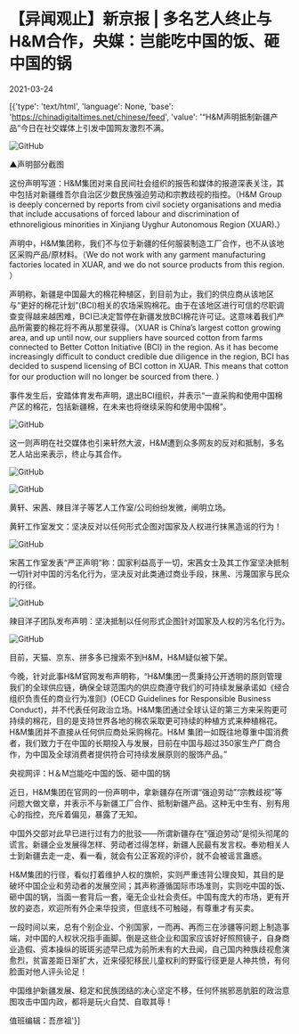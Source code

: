 # 【异闻观止】新京报 | 多名艺人终止与H&M合作，央媒：岂能吃中国的饭、砸中国的锅

2021-03-24

[{'type': 'text/html', 'language': None, 'base': 'https://chinadigitaltimes.net/chinese/feed', 'value': '“H&amp;M声明抵制新疆产品”今日在社交媒体上引发中国网友激烈不满。

![GitHub](https://mmbiz.qpic.cn/mmbiz_png/NGEiao2Vd8N6jPRdW0UQlQMuic7ce4qMDDBom6KX0INE8jbqqBmQLTzTiaAn1TecXKfLYZkbmwVJLN3f935xQ6ydQ/640)

▲声明部分截图

这份声明写道：H&amp;M集团对来自民间社会组织的报告和媒体的报道深表关注，其中包括对新疆维吾尔自治区少数民族强迫劳动和宗教歧视的指控。（H&amp;M Group is deeply concerned by reports from civil society organisations and media that include accusations of forced labour and discrimination of ethnoreligious minorities in Xinjiang Uyghur Autonomous Region (XUAR).）

声明中，H&amp;M集团称，我们不与位于新疆的任何服装制造工厂合作，也不从该地区采购产品/原材料。（We do not work with any garment manufacturing factories located in XUAR, and we do not source products from this region. ）

声明称，新疆是中国最大的棉花种植区，到目前为止，我们的供应商从该地区与“更好的棉花计划”(BCI)相关的农场采购棉花。由于在该地区进行可信的尽职调查变得越来越困难，BCI已决定暂停在新疆发放BCI棉花许可证。这意味着我们产品所需要的棉花将不再从那里获得。（XUAR is China’s largest cotton growing area, and up until now, our suppliers have sourced cotton from farms connected to Better Cotton Initiative (BCI) in the region. As it has become increasingly difficult to conduct credible due diligence in the region, BCI has decided to suspend licensing of BCI cotton in XUAR. This means that cotton for our production will no longer be sourced from there. ）

事件发生后，安踏体育发布声明，退出BCI组织，并表示“一直采购和使用中国棉产区的棉花，包括新疆棉，在未来也将继续采购和使用中国棉”。

![GitHub](https://mmbiz.qpic.cn/mmbiz_png/p6Wl2LDMQlEAdx0Kic5At9YJnInsCWJ89jODkWWrDQnmPn5G6Eiak7HIcPsOCNJ8iaunWunuiaN4GXXOZ2ZONkY8Xw/640)

这一则声明在社交媒体也引来轩然大波，H&amp;M遭到众多网友的反对和抵制，多名艺人站出来表示，终止与其合作。

![GitHub](https://mmbiz.qpic.cn/mmbiz_png/p6Wl2LDMQlEAdx0Kic5At9YJnInsCWJ89anyaCptpH7p1ibrhL4wUmUJ2HsjF2KxM4kCwibP7eC5nSNGYTEQUGqIQ/640)

![GitHub](https://mmbiz.qpic.cn/mmbiz_png/p6Wl2LDMQlEAdx0Kic5At9YJnInsCWJ89zqkCYmUXTRb1tUqlQF0fXTsgyxrsADEWH94XCBUbAUjG0qZEQyMuKg/640?wx_fmt=png&amp;amp;wxfrom=5&amp;amp;wx_lazy=1&amp;amp;wx_co=1)

黄轩、宋茜、辣目洋子等艺人工作室/公司纷纷发微，阐明立场。

黄轩工作室发文：坚决反对以任何形式企图对国家及人权进行抹黑造谣的行为！

![GitHub](https://mmbiz.qpic.cn/mmbiz_png/p6Wl2LDMQlEAdx0Kic5At9YJnInsCWJ89uhdg89KINIYbjBdThzaIvm30rMEeHXJnHUfarXHC0wDLFKcYib2ebaQ/640)

宋茜工作室发表“严正声明”称：国家利益高于一切，宋茜女士及其工作室坚决抵制一切针对中国的污名化行为，坚决反对此类通过商业手段，抹黑、污蔑国家与民众的行径。

![GitHub](https://mmbiz.qpic.cn/mmbiz_png/p6Wl2LDMQlEAdx0Kic5At9YJnInsCWJ89ByW3WrxGDAZXedEZvJicKhDBM18ztSWXnHV24NiahThVtAdcsjjVf3nQ/640)

辣目洋子团队发布声明：坚决抵制以任何形式企图针对国家及人权的污名化行为。

![GitHub](https://mmbiz.qpic.cn/mmbiz_png/p6Wl2LDMQlEAdx0Kic5At9YJnInsCWJ892ibPFV2DMYe6NGoHBJVIXzcLURx8ZPntxec7DN6RJs6hD0XOdhXgSSg/640)

目前，天猫、京东、拼多多已搜索不到H&amp;M，H&amp;M疑似被下架。

今晚，针对此事H&amp;M官网发布声明称，“H&amp;M集团一贯秉持公开透明的原则管理我们的全球供应链，确保全球范围内的供应商遵守我们的可持续发展承诺如《经合组织负责任的商业行为准则》(OECD Guidelines for Responsible Business Conduct)，并不代表任何政治立场。H&amp;M集团通过全球认证的第三方来采购更可持续的棉花，目的是支持世界各地的棉农采取更可持续的种植方式来种植棉花。H&amp;M集团并不直接从任何供应商处采购棉花。H&amp;M 集团一如既往地尊重中国消费者，我们致力于在中国的长期投入与发展，目前在中国与超过350家生产厂商合作，为中国及全球消费者提供符合可持续发展原则的服饰产品。”



央视网评：H＆M岂能吃中国的饭、砸中国的锅

近日，H&amp;M集团在官网的一份声明中，拿新疆存在所谓“强迫劳动”“宗教歧视”等问题大做文章，并表示不与新疆工厂合作、抵制新疆产品。这种无中生有、别有用心的指控，充斥着偏见，暴露了无知。

中国外交部对此早已进行过有力的批驳——所谓新疆存在“强迫劳动”是彻头彻尾的谎言。新疆企业发展得怎样、劳动者过得怎样，新疆人民最有发言权。奉劝相关人士到新疆去走一走、看一看，就会有公正客观的评价，就不会被谣言蛊惑。

H&amp;M集团的行径，看似打着维护人权的旗帜，实则严重违背公理良知，其目的是破坏中国企业和劳动者的发展空间；其声称遵循国际市场准则，实则吃中国的饭、砸中国的锅，当面一套背后一套，毫无企业社会责任。中国有庞大的市场，更有开放的姿态，欢迎所有外企来华投资，但底线不可触碰，有尊重才有买卖。

一段时间以来，总有个别企业、个别国家，一而再、再而三在涉疆等问题上制造事端，对中国的人权状况指手画脚。倒是这些企业和国家应该好好照照镜子，自身商业造假、资本操纵的斑斑劣迹早已成为前所未有的大丑闻，自己国内种族歧视愈演愈烈，贫富差距日渐扩大，近来侵犯移民儿童权利的野蛮行径更是人神共愤，有何脸面对他人评头论足！

中国维护新疆发展、稳定和民族团结的决心坚定不移，任何怀揣邪恶肮脏的政治意图攻击中国内政，都将是玩火自焚、自取其辱！

值班编辑：吾彦祖'}]